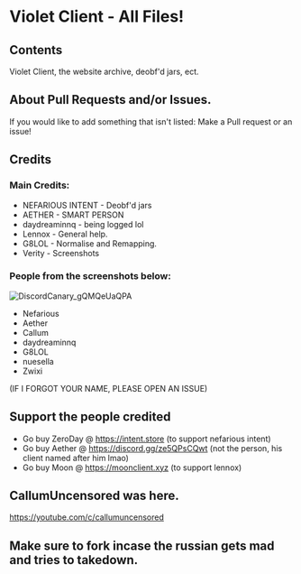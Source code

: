 # Violet Client - All Files!

## Contents

Violet Client, the website archive, deobf'd jars, ect.

## About Pull Requests and/or Issues.

If you would like to add something that isn't listed:
Make a Pull request or an issue!



## Credits
### Main Credits:
- NEFARIOUS INTENT - Deobf'd jars
- AETHER - SMART PERSON
- daydreaminnq - being logged lol
- Lennox - General help.
- G8LOL - Normalise and Remapping.
- Verity - Screenshots

### People from the screenshots below:
![DiscordCanary_gQMQeUaQPA](https://user-images.githubusercontent.com/45427259/152046416-24d84d83-14fe-47fe-9643-b1b64945ccbd.png)
- Nefarious
- Aether
- Callum
- daydreaminnq
- G8LOL
- nuesella
- Zwixi

(IF I FORGOT YOUR NAME, PLEASE OPEN AN ISSUE)

## Support the people credited
- Go buy ZeroDay @ https://intent.store (to support nefarious intent)
- Go buy Aether @ https://discord.gg/ze5QPsCQwt (not the person, his client named after him lmao)
- Go buy Moon @ https://moonclient.xyz (to support lennox)


## CallumUncensored was here.
https://youtube.com/c/callumuncensored


## Make sure to fork incase the russian gets mad and tries to takedown.
